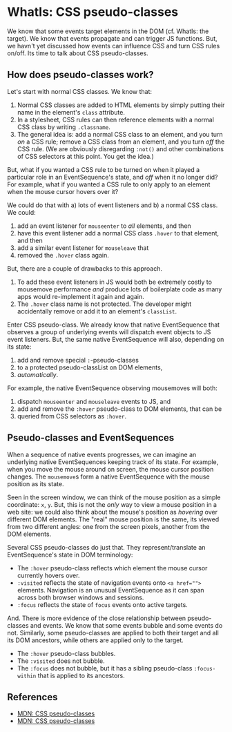 # WhatIs: CSS pseudo-classes

We know that some events target elements in the DOM (cf. WhatIs: the target). We know that events propagate and can trigger JS functions. But, we havn't yet discussed how events can influence CSS and turn CSS rules on/off. Its time to talk about CSS pseudo-classes.

## How does pseudo-classes work?

Let's start with normal CSS classes. We know that:
1. Normal CSS classes are added to HTML elements by simply putting their name in the element's `class` attribute. 
2. In a stylesheet, CSS rules can then reference elements with a normal CSS class by writing `.classname`.
3. The general idea is: add a normal CSS class to an element, and you turn *on* a CSS rule; remove a CSS class from an element, and you turn *off* the CSS rule. (We are obviously disregarding `:not()` and other combinations of CSS selectors at this point. You get the idea.) 

But, what if you wanted a CSS rule to be turned on when it played a particular role in an EventSequence's state, and *off* when it no longer did? For example, what if you wanted a CSS rule to only apply to an element when the mouse cursor hovers over it?

We could do that with a) lots of event listeners and b) a normal CSS class. We could:
1. add an event listener for `mouseenter` to *all* elements, and then 
2. have this event listener add a normal CSS class `.hover` to that element, and then
3. add a similar event listener for `mouseleave` that
4. removed the `.hover` class again. 

But, there are a couple of drawbacks to this approach.
1. To add these event listeners in JS would both be extremely costly to mousemove performance *and* produce lots of boilerplate code as many apps would re-implement it again and again.
2. The `.hover` class name is not protected. The developer might accidentally remove or add it to an element's `classList`. 

Enter CSS pseudo-class. We already know that native EventSequence that observes a group of underlying events will dispatch event objects to JS event listeners. But, the same native EventSequence will also, depending on its state:
1. add and remove special `:`-pseudo-classes 
2. to a protected pseudo-classList on DOM elements, 
3. *automatically*. 

For example, the native EventSequence observing mousemoves will both:
1. dispatch `mouseenter` and `mouseleave` events to JS, and
2. add and remove the `:hover` pseudo-class to DOM elements, that can be
3. queried from CSS selectors as `:hover`. 

## Pseudo-classes and EventSequences

When a sequence of native events progresses, we can imagine an underlying native EventSequences keeping track of its state. For example, when you move the mouse around on screen, the mouse cursor position changes. The `mousemove`s form a native EventSequence with the mouse position as its state.

Seen in the screen window, we can think of the mouse position as a simple coordinate: `x`, `y`. But, this is not the *only* way to view a mouse position in a web site: we could also think about the mouse's position as *hovering* over different DOM elements. The "real" mouse position is the same, its viewed from two different angles: one from the screen pixels, another from the DOM elements.

Several CSS pseudo-classes do just that. They represent/translate an EventSequence's state in DOM terminology: 
 * The `:hover` pseudo-class reflects which element the mouse cursor currently hovers over.  
 * `:visited` reflects the state of navigation events onto `<a href="">` elements. Navigation is an unusual EventSequence as it can span across both browser windows and sessions. 
 * `:focus` reflects the state of `focus` events onto active targets. 
 
And. There is more evidence of the close relationship between pseudo-classes and events. We know that some events bubble and some events do not. Similarly, some pseudo-classes are applied to both their target and all its DOM ancestors, while others are applied only to the target.
 * The `:hover` pseudo-class bubbles.
 * The `:visited` does not bubble.
 * The `:focus` does not bubble, but it has a sibling pseudo-class `:focus-within` that is applied to its ancestors.

## References

 * [MDN: CSS pseudo-classes](https://developer.mozilla.org/en-US/docs/Web/CSS/Pseudo-classes)
 * [MDN: CSS pseudo-classes](https://developer.mozilla.org/en-US/docs/Web/CSS/Pseudo-classes)